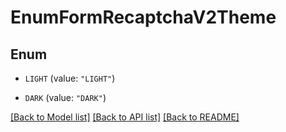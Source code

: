 # EnumFormRecaptchaV2Theme

## Enum


* `LIGHT` (value: `"LIGHT"`)

* `DARK` (value: `"DARK"`)


[[Back to Model list]](../README.md#documentation-for-models) [[Back to API list]](../README.md#documentation-for-api-endpoints) [[Back to README]](../README.md)


